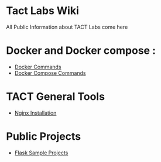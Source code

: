 # Tact Labs Wiki

All Public Information about TACT Labs come here

# Docker and Docker compose :

  * [Docker Commands](docker-commands.md)
  * [Docker Compose Commands](docker-compose-commands.md)

# TACT General Tools
  * [Nginx Installation](nginx-installation-ubuntu.md)

# Public Projects
  * [Flask Sample Projects](flask-sample-projects.md)


